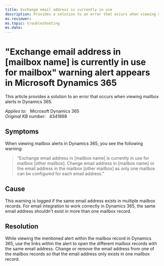 ```yaml
---
title: Exchange email address is currently in use
description: Provides a solution to an error that occurs when viewing mailbox alerts in Dynamics 365.
ms.reviewer: 
ms.topic: troubleshooting
ms.date: 
---
```

# "Exchange email address in [mailbox name] is currently in use for mailbox" warning alert appears in Microsoft Dynamics 365

This article provides a solution to an error that occurs when viewing mailbox alerts in Dynamics 365.

_Applies to:_ &nbsp; Microsoft Dynamics 365  
_Original KB number:_ &nbsp; 4341898

## Symptoms

When viewing mailbox alerts in Dynamics 365, you see the following warning:

> "Exchange email address in [mailbox name] is currently in use for mailbox [other mailbox]. Change email address in [mailbox name] or the email address in the mailbox [other mailbox] as only one mailbox can be configured for each email address."

## Cause

This warning is logged if the same email address exists in multiple mailbox records. For email integration to work correctly in Dynamics 365, the same email address shouldn't exist in more than one mailbox record.

## Resolution

While viewing the mentioned alert within the mailbox record in Dynamics 365, use the links within the alert to open the different mailbox records with the same email address. Change or remove the email address from one of the mailbox records so that the email address only exists in one mailbox record.
